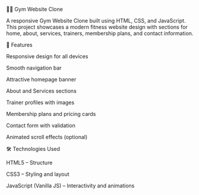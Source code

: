 🏋️‍♂️ Gym Website Clone

A responsive Gym Website Clone built using HTML, CSS, and JavaScript.
This project showcases a modern fitness website design with sections for home, about, services, trainers, membership plans, and contact information.

🚀 Features

Responsive design for all devices

Smooth navigation bar

Attractive homepage banner

About and Services sections

Trainer profiles with images

Membership plans and pricing cards

Contact form with validation

Animated scroll effects (optional)

🛠️ Technologies Used

HTML5 – Structure

CSS3 – Styling and layout

JavaScript (Vanilla JS) – Interactivity and animations
